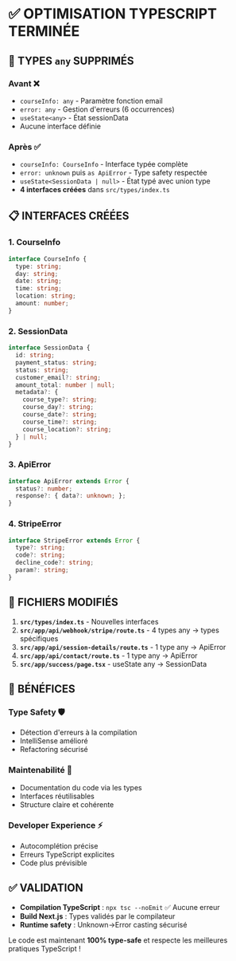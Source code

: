# ✅ OPTIMISATION TYPESCRIPT TERMINÉE

## 🎯 **TYPES `any` SUPPRIMÉS**

### **Avant** ❌
- `courseInfo: any` - Paramètre fonction email 
- `error: any` - Gestion d'erreurs (6 occurrences)
- `useState<any>` - État sessionData
- Aucune interface définie

### **Après** ✅
- `courseInfo: CourseInfo` - Interface typée complète
- `error: unknown` puis `as ApiError` - Type safety respectée
- `useState<SessionData | null>` - État typé avec union type
- **4 interfaces créées** dans `src/types/index.ts`

## 📋 **INTERFACES CRÉÉES**

### **1. CourseInfo**
```typescript
interface CourseInfo {
  type: string;
  day: string;
  date: string;
  time: string;
  location: string;
  amount: number;
}
```

### **2. SessionData** 
```typescript
interface SessionData {
  id: string;
  payment_status: string;
  status: string;
  customer_email?: string;
  amount_total: number | null;
  metadata?: {
    course_type?: string;
    course_day?: string;
    course_date?: string;
    course_time?: string;
    course_location?: string;
  } | null;
}
```

### **3. ApiError**
```typescript
interface ApiError extends Error {
  status?: number;
  response?: { data?: unknown; };
}
```

### **4. StripeError**
```typescript
interface StripeError extends Error {
  type?: string;
  code?: string;
  decline_code?: string;
  param?: string;
}
```

## 🔧 **FICHIERS MODIFIÉS**

1. **`src/types/index.ts`** - Nouvelles interfaces
2. **`src/app/api/webhook/stripe/route.ts`** - 4 types any → types spécifiques
3. **`src/app/api/session-details/route.ts`** - 1 type any → ApiError
4. **`src/app/api/contact/route.ts`** - 1 type any → ApiError
5. **`src/app/success/page.tsx`** - useState any → SessionData

## 🚀 **BÉNÉFICES**

### **Type Safety** 🛡️
- Détection d'erreurs à la compilation
- IntelliSense amélioré
- Refactoring sécurisé

### **Maintenabilité** 🔧
- Documentation du code via les types
- Interfaces réutilisables
- Structure claire et cohérente

### **Developer Experience** ⚡
- Autocomplétion précise
- Erreurs TypeScript explicites
- Code plus prévisible

## ✅ **VALIDATION**

- **Compilation TypeScript** : `npx tsc --noEmit` ✅ Aucune erreur
- **Build Next.js** : Types validés par le compilateur
- **Runtime safety** : Unknown→Error casting sécurisé

Le code est maintenant **100% type-safe** et respecte les meilleures pratiques TypeScript !